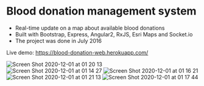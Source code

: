 # Blood donation management system

- Real-time update on a map about available blood donations
- Built with Bootstrap, Express, Angular2, RxJS, Esri Maps and Socket.io
- The project was done in July 2016

Live demo: https://blood-donation-web.herokuapp.com/

![Screen Shot 2020-12-01 at 01 20 13](https://user-images.githubusercontent.com/3536796/100672709-9edc9580-3362-11eb-9500-b9394fe9370f.png)
![Screen Shot 2020-12-01 at 01 14 27](https://user-images.githubusercontent.com/3536796/100672722-a308b300-3362-11eb-950d-09c574b15607.png)
![Screen Shot 2020-12-01 at 01 16 21](https://user-images.githubusercontent.com/3536796/100672743-aa2fc100-3362-11eb-853c-5b983a24681e.png)
![Screen Shot 2020-12-01 at 01 21 13](https://user-images.githubusercontent.com/3536796/100672840-c29fdb80-3362-11eb-9c91-e6e46c604879.png)
![Screen Shot 2020-12-01 at 01 17 44](https://user-images.githubusercontent.com/3536796/100672762-aef47500-3362-11eb-930e-b8bb955a6a5a.png)
